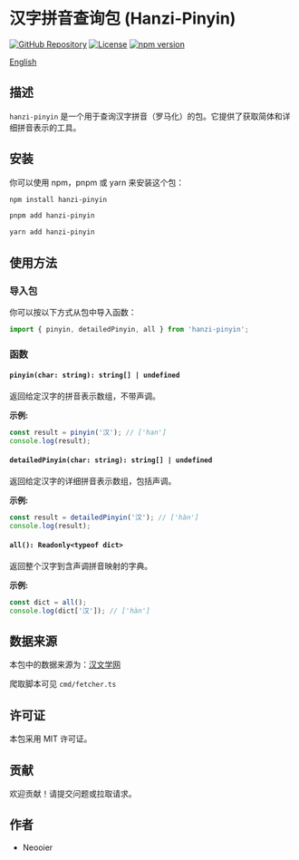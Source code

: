 # 汉字拼音查询包 (Hanzi-Pinyin)

[![GitHub Repository](https://img.shields.io/badge/GitHub-Repository-blue?style=flat-square&logo=github)](https://github.com/neooier/hanzi-pinyin.git)
[![License](https://img.shields.io/github/license/neooier/hanzi-pinyin.svg?style=flat-square)](https://github.com/neooier/hanzi-pinyin/blob/main/LICENSE)
[![npm version](https://img.shields.io/npm/v/hanzi-pinyin.svg?style=flat-square)](https://www.npmjs.com/package/hanzi-pinyin)

[English](README_en.md)

## 描述
`hanzi-pinyin` 是一个用于查询汉字拼音（罗马化）的包。它提供了获取简体和详细拼音表示的工具。

## 安装
你可以使用 npm，pnpm 或 yarn 来安装这个包：

```bash
npm install hanzi-pinyin
```
```bash
pnpm add hanzi-pinyin
```
```bash
yarn add hanzi-pinyin
```

## 使用方法

### 导入包
你可以按以下方式从包中导入函数：

```typescript
import { pinyin, detailedPinyin, all } from 'hanzi-pinyin';
```

### 函数

#### `pinyin(char: string): string[] | undefined`
返回给定汉字的拼音表示数组，不带声调。

**示例:**
```typescript
const result = pinyin('汉'); // ['han']
console.log(result);
```

#### `detailedPinyin(char: string): string[] | undefined`
返回给定汉字的详细拼音表示数组，包括声调。

**示例:**
```typescript
const result = detailedPinyin('汉'); // ['hàn']
console.log(result);
```

#### `all(): Readonly<typeof dict>`
返回整个汉字到含声调拼音映射的字典。

**示例:**
```typescript
const dict = all();
console.log(dict['汉']); // ['hàn']
```

## 数据来源

本包中的数据来源为：[汉文学网](https://zd.hwxnet.com/)

爬取脚本可见 `cmd/fetcher.ts`

## 许可证
本包采用 MIT 许可证。

## 贡献
欢迎贡献！请提交问题或拉取请求。

## 作者
- Neooier
